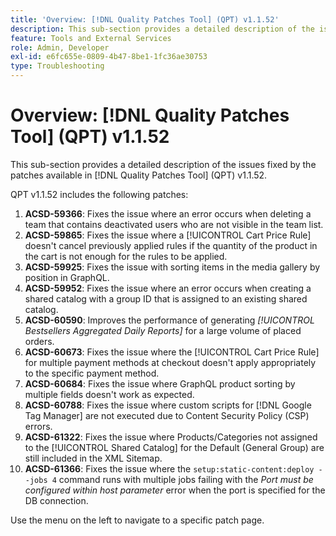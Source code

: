 ```yaml
---
title: 'Overview: [!DNL Quality Patches Tool] (QPT) v1.1.52'
description: This sub-section provides a detailed description of the issues fixed by the patches available in [!DNL Quality Patches Tool] (QPT) v1.1.52.
feature: Tools and External Services
role: Admin, Developer
exl-id: e6fc655e-0809-4b47-8be1-1fc36ae30753
type: Troubleshooting
---
```

# Overview: [!DNL Quality Patches Tool] (QPT) v1.1.52

This sub-section provides a detailed description of the issues fixed by the patches available in [!DNL Quality Patches Tool] (QPT) v1.1.52.

QPT v1.1.52 includes the following patches:

1. **ACSD-59366**: Fixes the issue where an error occurs when deleting a team that contains deactivated users who are not visible in the team list.
1. **ACSD-59865**: Fixes the issue where a [!UICONTROL Cart Price Rule] doesn't cancel previously applied rules if the quantity of the product in the cart is not enough for the rules to be applied.
1. **ACSD-59925**: Fixes the issue with sorting items in the media gallery by position in GraphQL.
1. **ACSD-59952**: Fixes the issue where an error occurs when creating a shared catalog with a group ID that is assigned to an existing shared catalog.
1. **ACSD-60590**: Improves the performance of generating *[!UICONTROL Bestsellers Aggregated Daily Reports]* for a large volume of placed orders.
1. **ACSD-60673**: Fixes the issue where the [!UICONTROL Cart Price Rule] for multiple payment methods at checkout doesn't apply appropriately to the specific payment method.
1. **ACSD-60684**: Fixes the issue where GraphQL product sorting by multiple fields doesn't work as expected.
1. **ACSD-60788**: Fixes the issue where custom scripts for [!DNL Google Tag Manager] are not executed due to Content Security Policy (CSP) errors.
1. **ACSD-61322**: Fixes the issue where Products/Categories not assigned to the [!UICONTROL Shared Catalog] for the Default (General Group) are still included in the XML Sitemap.
1. **ACSD-61366**: Fixes the issue where the `setup:static-content:deploy --jobs 4` command runs with multiple jobs failing with the *Port must be configured within host parameter* error when the port is specified for the DB connection.

Use the menu on the left to navigate to a specific patch page.
